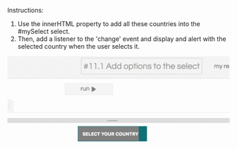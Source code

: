 Instructions:
1. Use the innerHTML property to add all these countries into the #mySelect select. 
2. Then, add a listener to the 'change' event and display and alert with the selected country when the user selects it.

![](1497055203778_4a084e5762b72d8770dac1c95941de0c.gif)